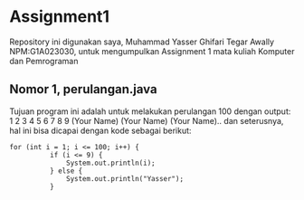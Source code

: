 # Assignment1
Repository ini digunakan saya, Muhammad Yasser Ghifari Tegar Awally NPM:G1A023030, untuk mengumpulkan Assignment 1 mata kuliah Komputer dan Pemrograman

## Nomor 1, perulangan.java
  Tujuan program ini adalah untuk melakukan perulangan 100 dengan output: 1 2 3 4 5 6 7 8 9 (Your Name) (Your Name) (Your Name).. dan seterusnya, hal ini bisa dicapai dengan kode sebagai berikut:
  ```
for (int i = 1; i <= 100; i++) {
            if (i <= 9) {
                System.out.println(i);
            } else {
                System.out.println("Yasser");
            }
```

